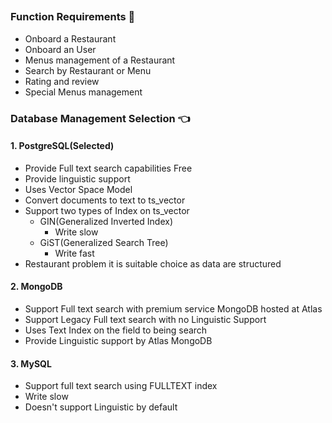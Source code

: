 
##

### Function Requirements 🤔
 * Onboard a Restaurant
 * Onboard an User
 * Menus management of a Restaurant
 * Search by Restaurant or Menu
 * Rating and review
 * Special Menus management

### Database Management Selection 👈
    
#### 1. PostgreSQL(Selected) 
* Provide Full text search capabilities Free
* Provide linguistic support
* Uses Vector Space Model
* Convert documents to text to ts_vector
* Support two types of Index on ts_vector
  * GIN(Generalized Inverted Index)
    * Write slow
  * GiST(Generalized Search Tree)
    * Write fast
* Restaurant problem it is suitable choice as data are structured 

#### 2. MongoDB
* Support Full text search with premium service MongoDB hosted at Atlas
* Support Legacy Full text search with no Linguistic Support
* Uses Text Index on the field to being search
* Provide Linguistic support by Atlas MongoDB

#### 3. MySQL
* Support full text search using FULLTEXT index
* Write slow
* Doesn't support Linguistic by default





